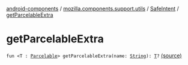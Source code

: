 [android-components](../../index.md) / [mozilla.components.support.utils](../index.md) / [SafeIntent](index.md) / [getParcelableExtra](./get-parcelable-extra.md)

# getParcelableExtra

`fun <T : `[`Parcelable`](https://developer.android.com/reference/android/os/Parcelable.html)`> getParcelableExtra(name: `[`String`](https://kotlinlang.org/api/latest/jvm/stdlib/kotlin/-string/index.html)`): `[`T`](get-parcelable-extra.md#T)`?` [(source)](https://github.com/mozilla-mobile/android-components/blob/master/components/support/utils/src/main/java/mozilla/components/support/utils/SafeIntent.kt#L72)